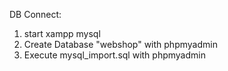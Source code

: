 DB Connect:

1) start xampp mysql
2) Create Database "webshop" with phpmyadmin
3) Execute mysql_import.sql with phpmyadmin